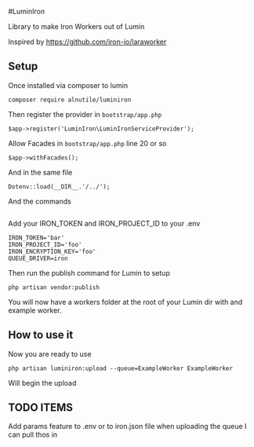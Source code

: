 #LuminIron

Library to make Iron Workers out of Lumin

Inspired by https://github.com/iron-io/laraworker

## Setup

Once installed via composer to lumin

~~~
composer require alnutile/luminiron
~~~

Then register the provider in `bootstrap/app.php`

~~~
$app->register('LuminIron\LuminIronServiceProvider');
~~~

Allow Facades in `bootstrap/app.php` line 20 or so

~~~
$app->withFacades();
~~~

And in the same file

~~~
Dotenv::load(__DIR__.'/../');
~~~

And the commands

~~~

~~~

Add your IRON_TOKEN and IRON_PROJECT_ID to your .env

~~~
IRON_TOKEN='bar'
IRON_PROJECT_ID='foo'
IRON_ENCRYPTION_KEY='foo'
QUEUE_DRIVER=iron
~~~

Then run the publish command for Lumin to setup

~~~
php artisan vendor:publish
~~~

You will now have a workers folder at the root of your Lumin dir with and example
worker.


## How to use it

Now you are ready to use

~~~
php artisan luminiron:upload --queue=ExampleWorker ExampleWorker
~~~

Will begin the upload


## TODO ITEMS

Add params feature to .env or to iron.json file when uploading the queue I can pull thos in

